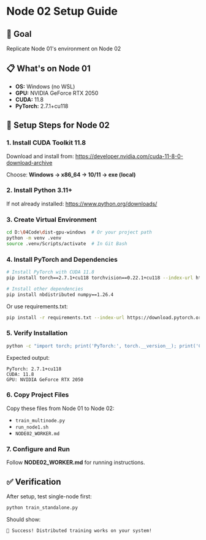 # Node 02 Setup Guide

## 🎯 Goal
Replicate Node 01's environment on Node 02

## 📋 What's on Node 01
- **OS:** Windows (no WSL)
- **GPU:** NVIDIA GeForce RTX 2050
- **CUDA:** 11.8
- **PyTorch:** 2.7.1+cu118

## 🔧 Setup Steps for Node 02

### 1. Install CUDA Toolkit 11.8

Download and install from:
https://developer.nvidia.com/cuda-11-8-0-download-archive

Choose: **Windows → x86_64 → 10/11 → exe (local)**

### 2. Install Python 3.11+

If not already installed:
https://www.python.org/downloads/

### 3. Create Virtual Environment

```bash
cd D:\04Code\dist-gpu-windows  # Or your project path
python -m venv .venv
source .venv/Scripts/activate  # In Git Bash
```

### 4. Install PyTorch and Dependencies

```bash
# Install PyTorch with CUDA 11.8
pip install torch==2.7.1+cu118 torchvision==0.22.1+cu118 --index-url https://download.pytorch.org/whl/cu118

# Install other dependencies
pip install nbdistributed numpy==1.26.4
```

Or use requirements.txt:
```bash
pip install -r requirements.txt --index-url https://download.pytorch.org/whl/cu118
```

### 5. Verify Installation

```bash
python -c "import torch; print('PyTorch:', torch.__version__); print('CUDA:', torch.version.cuda); print('GPU:', torch.cuda.get_device_name(0))"
```

Expected output:
```
PyTorch: 2.7.1+cu118
CUDA: 11.8
GPU: NVIDIA GeForce RTX 2050
```

### 6. Copy Project Files

Copy these files from Node 01 to Node 02:
- `train_multinode.py`
- `run_node1.sh`
- `NODE02_WORKER.md`

### 7. Configure and Run

Follow **NODE02_WORKER.md** for running instructions.

## ✅ Verification

After setup, test single-node first:
```bash
python train_standalone.py
```

Should show:
```
🎉 Success! Distributed training works on your system!
```
